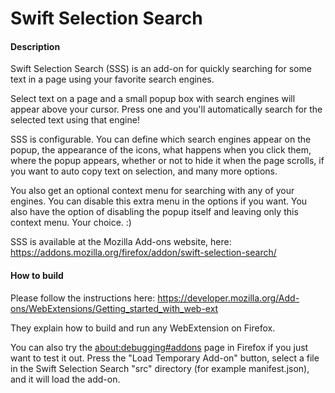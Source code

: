 Swift Selection Search
=================

#### Description

Swift Selection Search (SSS) is an add-on for quickly searching for some text in a page using your favorite search engines.

Select text on a page and a small popup box with search engines will appear above your cursor. Press one and you'll automatically search for the selected text using that engine!

SSS is configurable. You can define which search engines appear on the popup, the appearance of the icons, what happens when you click them, where the popup appears, whether or not to hide it when the page scrolls, if you want to auto copy text on selection, and many more options.

You also get an optional context menu for searching with any of your engines. You can disable this extra menu in the options if you want. You also have the option of disabling the popup itself and leaving only this context menu. Your choice. :)

SSS is available at the Mozilla Add-ons website, here:
https://addons.mozilla.org/firefox/addon/swift-selection-search/

#### How to build

Please follow the instructions here:
https://developer.mozilla.org/Add-ons/WebExtensions/Getting_started_with_web-ext

They explain how to build and run any WebExtension on Firefox.

You can also try the [about:debugging#addons](about:debugging#addons) page in Firefox if you just want to test it out. Press the "Load Temporary Add-on" button, select a file in the Swift Selection Search "src" directory (for example manifest.json), and it will load the add-on.
